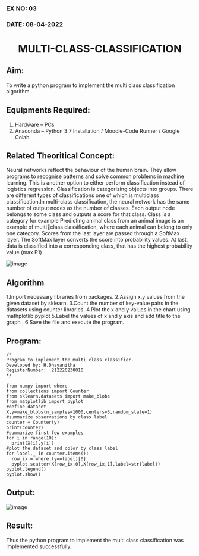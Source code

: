 ### EX NO: 03
### DATE: 08-04-2022
# <p align="center"> MULTI-CLASS-CLASSIFICATION</p>
## Aim:
To write a python program to implement the multi class classification algorithm .

## Equipments Required:
1. Hardware – PCs
2. Anaconda – Python 3.7 Installation / Moodle-Code Runner / Google Colab

## Related Theoritical Concept:
Neural networks reflect the behaviour of the human brain. They allow programs to recognise patterns
and solve common problems in machine learning. This is another option to either perform
classification instead of logistics regression.
Classification is categorizing objects into groups. There are different types of classifications one of
which is multiclass classification.In multi-class classification, the neural network has the same number
of output nodes as the number of classes. Each output node belongs to some class and outputs a
score for that class.
Class is a category for example Predicting animal class from an animal image is an example of multiclass classification, where each animal can belong to only one category.
Scores from the last layer are passed through a SoftMax layer. The SoftMax layer converts the score
into probability values. At last, data is classified into a corresponding class, that has the highest
probability value (max P1)

![image](https://user-images.githubusercontent.com/75235032/164048607-5506f4e6-73a1-4074-98a0-678b60309eb2.png)




## Algorithm
1.Import necessary libraries from packages.
2.Assign x,y values from the given dataset by sklearn.
3.Count the number of key-value pairs in the datasets using counter libraries.
4.Plot the x and y values in the chart using mathplotlib.pyplot
5.Label the values of x and y axis and add title to the graph .
6.Save the file and execute the program.

## Program:
```
/*
Program to implement the multi class classifier.
Developed by: H.Dhayanitha
RegisterNumber:  212220230010
*/

from numpy import where
from collections import Counter
from sklearn.datasets import make_blobs
from matplotlib import pyplot
#define dataset
X,y=make_blobs(n_samples=1000,centers=3,random_state=1)
#summarize observations by class label
counter = Counter(y)
print(counter)
#summarize first few examples
for i in range(10):
  print(X[i],y[i])
#plot the dataset and color by class label
for label,_ in counter.items():
  row_ix = where (y==label)[0]
  pyplot.scatter(X[row_ix,0],X[row_ix,1],label=str(label))
pyplot.legend()
pyplot.show()
```

## Output:
![image](https://user-images.githubusercontent.com/75235032/164049053-341deeab-f4d4-416d-83fb-ac9f68012514.png)


## Result:
Thus the python program to implement the multi class classification was implemented successfully.

